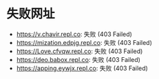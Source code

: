 # 失败网址
- https://v.chavir.repl.co: 失败 (403
Failed)
- https://mization.edpjg.repl.co: 失败 (403
Failed)
- https://Love.cfvqw.repl.co: 失败 (403
Failed)
- https://deo.babox.repl.co: 失败 (403
Failed)
- https://apping.eywjx.repl.co: 失败 (403
Failed)
